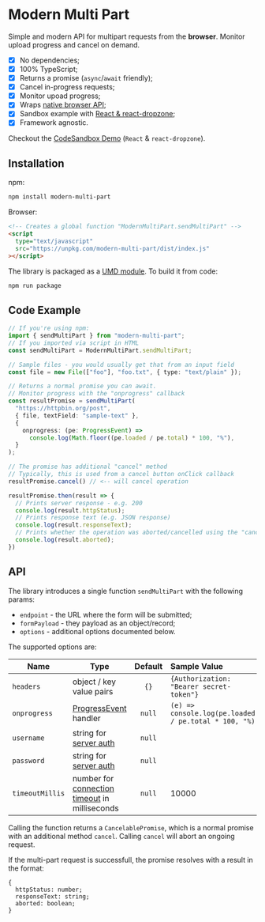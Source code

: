 # Modern Multi Part

Simple and modern API for multipart requests from the **browser**. Monitor upload progress and cancel on demand.

- [x] No dependencies;
- [x] 100% TypeScript;
- [x] Returns a promise (`async`/`await` friendly);
- [x] Cancel in-progress requests;
- [x] Monitor upoad progress;
- [x] Wraps [native browser API](XMLHttpRequest);
- [x] Sandbox example with [React & react-dropzone](https://codesandbox.io/s/festive-lumiere-uys3jn?file=/src/App.tsx:99-112);
- [x] Framework agnostic.

Checkout the [CodeSandbox Demo](https://codesandbox.io/s/festive-lumiere-uys3jn?file=/src/App.tsx:99-112) (`React` & `react-dropzone`).

## Installation

npm:

```bash
npm install modern-multi-part
```

Browser:

```html
<!-- Creates a global function "ModernMultiPart.sendMultiPart" -->
<script
  type="text/javascript"
  src="https://unpkg.com/modern-multi-part/dist/index.js"
></script>
```

The library is packaged as a [UMD module](https://github.com/umdjs/umd). To build it from code:

```bash
npm run package
```

## Code Example

```typescript
// If you're using npm:
import { sendMultiPart } from "modern-multi-part";
// If you imported via script in HTML
const sendMultiPart = ModernMultiPart.sendMultiPart;

// Sample files - you would usually get that from an input field
const file = new File(["foo"], "foo.txt", { type: "text/plain" });

// Returns a normal promise you can await.
// Monitor progress with the "onprogress" callback
const resultPromise = sendMultiPart(
  "https://httpbin.org/post",
  { file, textField: "sample-text" },
  {
    onprogress: (pe: ProgressEvent) =>
      console.log(Math.floor((pe.loaded / pe.total) * 100, "%"),
  }
);

// The promise has additional "cancel" method
// Typically, this is used from a cancel button onClick callback
resultPromise.cancel() // <-- will cancel operation

resultPromise.then(result => {
  // Prints server response - e.g. 200
  console.log(result.httpStatus);
  // Prints response text (e.g. JSON response)
  console.log(result.responseText);
  // Prints whether the operation was aborted/cancelled using the "cancel" method
  console.log(result.aborted);
})
```

## API

The library introduces a single function `sendMultiPart` with the following params:

- `endpoint` - the URL where the form will be submitted;
- `formPayload` - they payload as an object/record;
- `options` - additional options documented below.

The supported options are:

| Name            | Type                                                                                                                     | Default | Sample Value                                         |
| --------------- | ------------------------------------------------------------------------------------------------------------------------ | :-----: | :--------------------------------------------------- |
| `headers`       | object / key value pairs                                                                                                 |  `{}`   | `{Authorization: "Bearer secret-token"}`             |
| `onprogress`    | [ProgressEvent](https://developer.mozilla.org/en-US/docs/Web/API/ProgressEvent) handler                                  | `null`  | `(e) => console.log(pe.loaded / pe.total * 100, "%)` |
| `username`      | string for [server auth](https://developer.mozilla.org/en-US/docs/Web/API/XMLHttpRequest/open)                           | `null`  |
| `password`      | string for [server auth](https://developer.mozilla.org/en-US/docs/Web/API/XMLHttpRequest/open)                           | `null`  |
| `timeoutMillis` | number for [connection timeout](https://developer.mozilla.org/en-US/docs/Web/API/XMLHttpRequest/timeout) in milliseconds | `null`  | 10000                                                |

Calling the function returns a `CancelablePromise`, which is a normal promise
with an additional method `cancel`. Calling `cancel` will abort
an ongoing request.

If the multi-part request is successfull, the promise resolves with a
result in the format:

```
{
  httpStatus: number;
  responseText: string;
  aborted: boolean;
}
```

<!--
# Git Who Am I:
git config user.name
git config user.email
cat .git/config

# Set Who I am:
git config user.name "geo-systems"
git config user.email "geo.systems.developer@gmail.com"
git remote set-url origin https://geo-systems@github.com/geo-systems/modern-multi-part.git
Github Tokens - https://docs.github.com/en/authentication/keeping-your-account-and-data-secure/creating-a-personal-access-token

# Build
npm install && npm run build:umd
rm -rf dist && npm run build:umd && npm pack

# Deploy
npm login
> geo-systems
npm run package # Test deployment locally
npm run package && npm publish

# Demo:
https://codesandbox.io/s/festive-lumiere-uys3jn?file=/src/App.tsx
 -->
